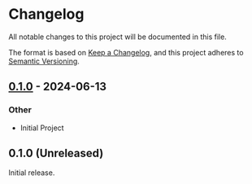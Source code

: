# Changelog

All notable changes to this project will be documented in this file.

The format is based on [Keep a Changelog](https://keepachangelog.com/en/1.1.0/),
and this project adheres to [Semantic Versioning](https://semver.org/spec/v2.0.0.html).

## [0.1.0](https://github.com/wyatt-herkamp/duration-conf/releases/tag/v0.1.0) - 2024-06-13

### Other
- Initial Project

## 0.1.0 (Unreleased)
Initial release. 


[0.1.0]: https://github.com/wyatt-herkamp/duration-conf
